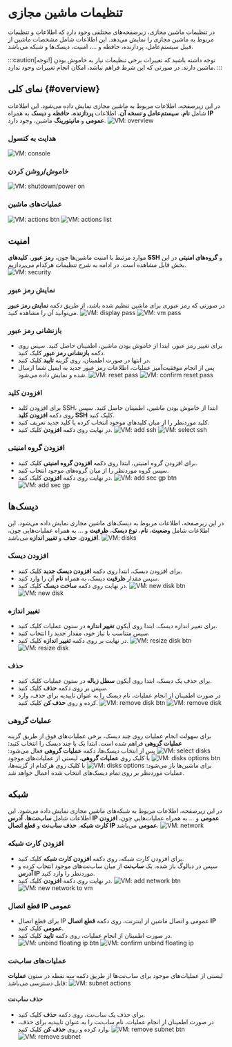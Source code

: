 # تنظیمات ماشین مجازی

در تنظیمات ماشین مجازی، زیرصفحه‌های مختلفی وجود دارد که اطلاعات و تنظیمات مربوط به ماشین مجازی را نمایش می‌دهد. این اطلاعات شامل مشخصات ماشین از قبیل سیستم‌عامل، پردازنده، حافظه و ...، امنیت، دیسک‌ها و شبکه می‌باشد.

:::caution[توجه!]
توجه داشته باشید که تغییرات برخی تنظیمات نیاز به خاموش بودن ماشین دارند. در صورتی که این شرط فراهم نباشد، امکان انجام تغییرات وجود ندارد.
:::

## نمای کلی {#overview}

در این زیرصفحه، اطلاعات مربوط به ماشین مجازی نمایش داده می‌شود. این اطلاعات شامل **نام**، **سیستم‌عامل و نسخه آن**، اطلاعات **پردازنده**، **حافظه** و **دیسک** به همراه **IP عمومی** و **مانیتورینگ** ماشین، وجود دارد.
![VM: overview](vm-overview.png)

### هدایت به کنسول

![VM: console](console.png)

### خاموش/روشن کردن

![VM: shutdown/power on](shutdown.png)

### عملیات‌های ماشین

![VM: actions btn](vm-actions.png)
![VM: actions list](vm-actions-list.png)

## امنیت

موارد مرتبط با امنیت ماشین‌ها چون، **رمز عبور**، **کلیدهای SSH** و **گروه‌های امنیتی** در این بخش قابل مشاهده است. در ادامه به شرح تنظیمات هرکدام می‌پردازیم.
![VM: security](security.png)

### نمایش رمز عبور

در صورتی که رمز عبوری برای ماشین تنظیم شده باشد، از طریق دکمه **نمایش رمز عبور** می‌توانید آن را مشاهده کنید.
![VM: display pass](display-password.png)
![VM: vm pass](vm-password.png)

### بازنشانی رمز عبور

- برای تغییر رمز عبور، ابتدا از خاموش بودن ماشین، اطمینان حاصل کنید. سپس روی دکمه **بازنشانی رمز عبور** کلیک کنید.
- در انتها در صورت اطمینان، روی گزینه **تایید** کلیک کنید.
- پس از انجام موفقیت‌آمیز عملیات، اطلاعات رمز عبور جدید به ایمیل شما ارسال شده و نمایش داده می‌شود.
  ![VM: reset pass](reset-password.png)
  ![VM: confirm reset pass](confirm-reset-password.png)

### افزودن کلید

- برای افزودن کلید SSH، ابتدا از خاموش بودن ماشین، اطمینان حاصل کنید. سپس روی دکمه **افزودن کلید SSH** کلیک کنید.
- کلید موردنظر را از میان کلیدهای موجود انتخاب کرده یا کلید جدید تعریف کنید.
- در نهایت روی دکمه **افزودن** کلیک کنید.
  ![VM: add ssh](add-sshkey-vm.png)
  ![VM: select ssh](select-ssh-key.png)

### افزودن گروه امنیتی

- برای افزودن گروه امنیتی، ابتدا روی دکمه **افزودن گروه امنیتی** کلیک کنید.
- سپس گروه موردنظر را از میان گروه‌های موجود انتخاب کنید.
- در نهایت روی دکمه **افزودن** کلیک کنید.
  ![VM: add sec gp btn](add-sec-gp-to-vm.png)
  ![VM: add sec gp](add-sec-gp.png)

## دیسک‌ها

در این زیرصفحه، اطلاعات مربوط به دیسک‌های ماشین مجازی نمایش داده می‌شود. این اطلاعات شامل **وضعیت**، **نام**، **نوع دیسک**، **ظرفیت** و ... به همراه عملیات‌هایی چون، **افزودن**، **حذف** و **تغییر اندازه** می‌باشد.
![VM: disks](disks.png)

### افزودن دیسک

- برای افزودن دیسک، ابتدا روی دکمه **افزودن دیسک جدید** کلیک کنید.
- سپس مقدار **ظرفیت** دیسک، به همراه **نام** آن را وارد کنید.
- در نهایت روی دکمه **ساخت دیسک** کلیک کنید.
  ![VM: new disk btn](new-disk-btn.png)
  ![VM: new disk](new-disk.png)

### تغییر اندازه

- برای تغییر اندازه دیسک، ابتدا روی آیکون **تغییر اندازه** در ستون عملیات کلیک کنید.
- سپس متناسب با نیاز خود، مقدار جدید را انتخاب کنید.
- در نهایت بر روی دکمه **تغییر اندازه** کلیک کنید.
  ![VM: resize disk btn](disk-resize-btn.png)
  ![VM: resize disk](disk-resize.png)

### حذف

- برای حذف یک دیسک، ابتدا روی آیکون **سطل زباله** در ستون عملیات کلیک کنید.
- سپس بر روی دکمه **حذف** کلیک کنید.
- در صورت اطمینان از انجام عملیات، نام دیسک را به عنوان تاییدیه برای حذف، وارد کرده و روی **حذف کن** کلیک کنید.
  ![VM: remove disk btn](remove-disk.png)
  ![VM: remove disk](remove-disk-confirm.png)

### عملیات گروهی

برای سهولت انجام عملیات روی چند دیسک، برخی عملیات‌های فوق از طریق گزینه **عملیات گروهی** فراهم شده است. ابتدا یک یا چند دیسک را انتخاب کنید:
![VM: select disks](select-multi-disks.png)
پس از انتخاب دیسک‌ها، دکمه **عملیات گروهی** فعال می‌شود:
![VM: disks options btn](disks-options-btn.png)
با کلیک روی **عملیات گروهی**، لیستی از عملیات‌های موجود برای ماشین‌ها باز می‌شود:
![VM: disks options](disks-options.png)
با کلیک روی هرکدام از گزینه‌ها، عملیات موردنظر بر روی تمام دیسک‌های انتخاب شده اعمال خواهد شد.

## شبکه

در این زیرصفحه، اطلاعات مربوط به شبکه‌های ماشین مجازی نمایش داده می‌شود. این اطلاعات شامل **ساب‌نت‌ها**، **آدرس IP عمومی** و ... به همراه عملیات‌هایی چون، **افزودن کارت شبکه**، **حذف ساب‌نت** و **قطع اتصال IP عمومی** می‌باشد.
![VM: network](network.png)

### افزودن کارت شبکه

- برای افزودن کارت شبکه، روی دکمه **افزودن کارت شبکه** کلیک کنید.
- سپس در دیالوگ باز شده، یک **ساب‌نت** از میان ساب‌نت‌های موجود انتخاب کرده و **آدرس IP** موردنظر را وارد کنید.
- در نهایت روی دکمه **افزودن** کلیک کنید.
  ![VM: add network btn](add-new-network-btn.png)
  ![VM: new network to vm](new-network-to-vm.png)

### قطع اتصال IP عمومی

- برای قطع اتصال IP عمومی و اتصال ماشین از اینترنت، روی دکمه **قطع اتصال IP عمومی** کلیک کنید.
- در صورت اطمینان از انجام عملیات، روی دکمه **تایید** کلیک کنید.
  ![VM: unbind floating ip btn](unbind-floating-ip-btn.png)
  ![VM: confirm unbind floating ip](unbind-floating-ip-from-vm.png)

### عملیات‌های ساب‌نت

لیستی از عملیات‌های موجود برای ساب‌نت‌ها از طریق دکمه سه نقطه در ستون **عملیات** قابل دسترسی می‌باشد:
![VM: subnet actions](subnet-actions-btn.png)

#### حذف ساب‌نت

- برای حذف یک ساب‌نت، روی دکمه **حذف** کلیک کنید.
- در صورت اطمینان از انجام عملیات، نام ساب‌نت را به عنوان تاییدیه برای حذف، وارد کرده و روی **حذف کن** کلیک کنید.
  ![VM: remove subnet btn](remove-subnet-btn.png)
  ![VM: remove subnet](remove-subnet-vm.png)
